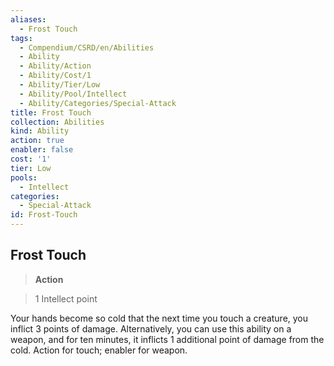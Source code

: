 ```yaml
---
aliases:
  - Frost Touch
tags:
  - Compendium/CSRD/en/Abilities
  - Ability
  - Ability/Action
  - Ability/Cost/1
  - Ability/Tier/Low
  - Ability/Pool/Intellect
  - Ability/Categories/Special-Attack
title: Frost Touch
collection: Abilities
kind: Ability
action: true
enabler: false
cost: '1'
tier: Low
pools:
  - Intellect
categories:
  - Special-Attack
id: Frost-Touch
---
```

## Frost Touch    
>**Action**    
>1 Intellect point  
    
Your hands become so cold that the next time you touch a creature, you inflict 3 points of damage. Alternatively, you can use this ability on a weapon, and for ten minutes, it inflicts 1 additional point of damage from the cold. Action for touch; enabler for weapon.

